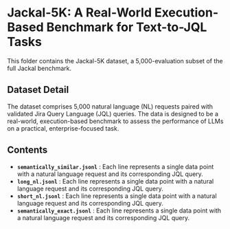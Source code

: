 # Jackal-5K: A Real-World Execution-Based Benchmark for Text-to-JQL Tasks

This folder contains the Jackal-5K dataset, a 5,000-evaluation subset of the full Jackal benchmark.

## Dataset Detail
The dataset comprises 5,000 natural language (NL) requests paired with validated Jira Query Language (JQL) queries. The data is designed to be a real-world, execution-based benchmark to assess the performance of LLMs on a practical, enterprise-focused task.

## Contents
* **`semantically_similar.jsonl`** : Each line represents a single data point with a natural language request and its corresponding JQL query.
* **`long_nl.jsonl`** : Each line represents a single data point with a natural language request and its corresponding JQL query.
* **`short_nl.jsonl`** : Each line represents a single data point with a natural language request and its corresponding JQL query.
* **`semantically_exact.jsonl`** : Each line represents a single data point with a natural language request and its corresponding JQL query.

